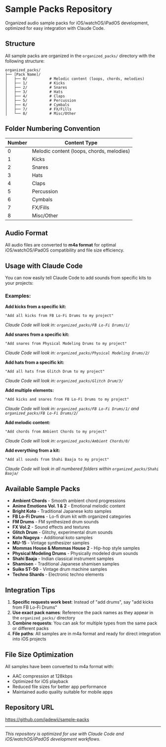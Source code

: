 # Sample Packs Repository

Organized audio sample packs for iOS/watchOS/iPadOS development, optimized for easy integration with Claude Code.

## Structure

All sample packs are organized in the `organized_packs/` directory with the following structure:

```
organized_packs/
├── [Pack Name]/
│   ├── 0/          # Melodic content (loops, chords, melodies)
│   ├── 1/          # Kicks
│   ├── 2/          # Snares
│   ├── 3/          # Hats
│   ├── 4/          # Claps
│   ├── 5/          # Percussion
│   ├── 6/          # Cymbals
│   ├── 7/          # FX/Fills
│   └── 8/          # Misc/Other
```

## Folder Numbering Convention

| Number | Content Type |
|--------|-------------|
| 0      | Melodic content (loops, chords, melodies) |
| 1      | Kicks |
| 2      | Snares |
| 3      | Hats |
| 4      | Claps |
| 5      | Percussion |
| 6      | Cymbals |
| 7      | FX/Fills |
| 8      | Misc/Other |

## Audio Format

All audio files are converted to **m4a format** for optimal iOS/watchOS/iPadOS compatibility and file size efficiency.

## Usage with Claude Code

You can now easily tell Claude Code to add sounds from specific kits to your projects:

### Examples:

**Add kicks from a specific kit:**
```
"Add all kicks from FB Lo-Fi Drums to my project"
```
*Claude Code will look in: `organized_packs/FB Lo-Fi Drums/1/`*

**Add snares from a specific kit:**
```
"Add snares from Physical Modeling Drums to my project"
```
*Claude Code will look in: `organized_packs/Physical Modeling Drums/2/`*

**Add hats from a specific kit:**
```
"Add all hats from Glitch Drum to my project"
```
*Claude Code will look in: `organized_packs/Glitch Drum/3/`*

**Add multiple elements:**
```
"Add kicks and snares from FB Lo-Fi Drums to my project"
```
*Claude Code will look in: `organized_packs/FB Lo-Fi Drums/1/` and `organized_packs/FB Lo-Fi Drums/2/`*

**Add melodic content:**
```
"Add chords from Ambient Chords to my project"
```
*Claude Code will look in: `organized_packs/Ambient Chords/0/`*

**Add everything from a kit:**
```
"Add all sounds from Shahi Baaja to my project"
```
*Claude Code will look in all numbered folders within `organized_packs/Shahi Baaja/`*

## Available Sample Packs

- **Ambient Chords** - Smooth ambient chord progressions
- **Anime Emotions Vol. 1 & 2** - Emotional melodic content
- **Bright Koto** - Traditional Japanese koto samples
- **FB Lo-Fi Drums** - Lo-fi drum kit with organized categories
- **FM Drums** - FM synthesized drum sounds
- **FX Vol.2** - Sound effects and textures
- **Glitch Drum** - Glitchy, experimental drum sounds
- **Koto Nagoya** - Additional koto samples
- **MU-15** - Vintage synthesizer samples
- **Mommas House & Mommas House 2** - Hip-hop style samples
- **Physical Modeling Drums** - Physically modeled drum sounds
- **Shahi Baaja** - Indian classical instrument samples
- **Shamisen** - Traditional Japanese shamisen samples
- **Suiko ST-50** - Vintage drum machine samples
- **Techno Shards** - Electronic techno elements

## Integration Tips

1. **Specific requests work best**: Instead of "add drums", say "add kicks from FB Lo-Fi Drums"
2. **Use exact pack names**: Reference the pack names as they appear in the `organized_packs/` directory
3. **Combine requests**: You can ask for multiple types from the same pack or different packs
4. **File paths**: All samples are in m4a format and ready for direct integration into iOS projects

## File Size Optimization

All samples have been converted to m4a format with:
- AAC compression at 128kbps
- Optimized for iOS playback
- Reduced file sizes for better app performance
- Maintained audio quality suitable for mobile apps

## Repository URL

https://github.com/jadewii/sample-packs

---

*This repository is optimized for use with Claude Code and iOS/watchOS/iPadOS development workflows.*